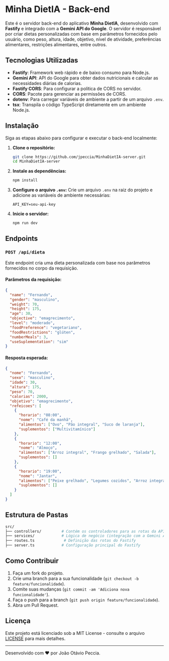 
# Minha DietIA - Back-end

Este é o servidor back-end do aplicativo **Minha DietIA**, desenvolvido com **Fastify** e integrado com a **Gemini API do Google**. O servidor é responsável por criar dietas personalizadas com base em parâmetros fornecidos pelo usuário, como peso, altura, idade, objetivo, nível de atividade, preferências alimentares, restrições alimentares, entre outros.

## Tecnologias Utilizadas

- **Fastify**: Framework web rápido e de baixo consumo para Node.js.
- **Gemini API**: API do Google para obter dados nutricionais e calcular as necessidades diárias de calorias.
- **Fastify CORS**: Para configurar a política de CORS no servidor.
- **CORS**: Pacote para gerenciar as permissões de CORS.
- **dotenv**: Para carregar variáveis de ambiente a partir de um arquivo `.env`.
- **tsx**: Transpila o código TypeScript diretamente em um ambiente Node.js.

## Instalação

Siga as etapas abaixo para configurar e executar o back-end localmente:

1. **Clone o repositório:**
   ```bash
   git clone https://github.com/jpeccia/MinhaDietIA-server.git
   cd MinhaDietIA-server
   ```

2. **Instale as dependências:**
   ```bash
   npm install
   ```

3. **Configure o arquivo `.env`:**
   Crie um arquivo `.env` na raiz do projeto e adicione as variáveis de ambiente necessárias:
   ```dotenv
   API_KEY=seu-api-key
   ```

4. **Inicie o servidor:**
   ```bash
   npm run dev
   ```

## Endpoints

### `POST /api/dieta`

Este endpoint cria uma dieta personalizada com base nos parâmetros fornecidos no corpo da requisição.

#### Parâmetros da requisição:

```json
{
  "name": "Fernando",
  "gender": "masculino",
  "weight": 70,
  "height": 175,
  "age": 30,
  "objective": "emagrecimento",
  "level": "moderado",
  "foodPreference": "vegetariano",
  "foodRestrictions": "glúten",
  "numberMeals": 3,
  "useSuplementation": "sim"
}
```

#### Resposta esperada:

```json
{
  "nome": "Fernando",
  "sexo": "masculino",
  "idade": 30,
  "altura": 175,
  "peso": 70,
  "calorias": 2000,
  "objetivo": "emagrecimento",
  "refeicoes": [
    {
      "horario": "08:00",
      "nome": "Café da manhã",
      "alimentos": ["Ovo", "Pão integral", "Suco de laranja"],
      "suplementos": ["Multivitamínico"]
    },
    {
      "horario": "12:00",
      "nome": "Almoço",
      "alimentos": ["Arroz integral", "Frango grelhado", "Salada"],
      "suplementos": []
    },
    {
      "horario": "19:00",
      "nome": "Jantar",
      "alimentos": ["Peixe grelhado", "Legumes cozidos", "Arroz integral"],
      "suplementos": []
    }
  ]
}
```

## Estrutura de Pastas

```bash
src/
├── controllers/         # Contém os controladores para as rotas da API
├── services/            # Lógica de negócio (integração com a Gemini API)
├── routes.ts             # Definição das rotas do Fastify
├── server.ts            # Configuração principal do Fastify
```

## Como Contribuir

1. Faça um fork do projeto.
2. Crie uma branch para a sua funcionalidade (`git checkout -b feature/funcionalidade`).
3. Comite suas mudanças (`git commit -am 'Adiciona nova funcionalidade'`).
4. Faça o push para a branch (`git push origin feature/funcionalidade`).
5. Abra um Pull Request.

## Licença

Este projeto está licenciado sob a MIT License - consulte o arquivo [LICENSE](LICENSE) para mais detalhes.

---

Desenvolvido com ❤️ por João Otávio Peccia.
